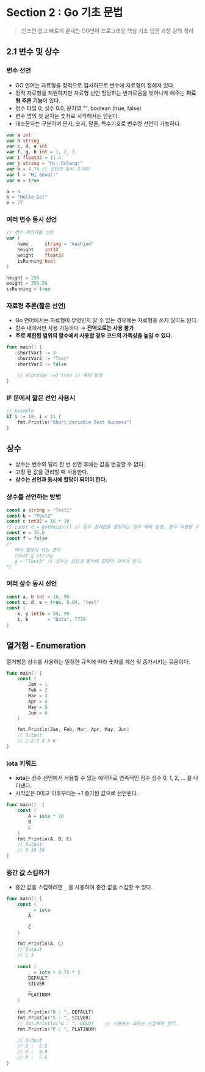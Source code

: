 # Section 2 : Go 기초 문법

> 인프런 쉽고 빠르게 끝내는 GO언어 프로그래밍 핵심 기초 입문 과정 강의 정리 

## 2.1 변수 및 상수
### 변수 선언
- GO 언어는 자료형을 정적으로 검사하므로 변수에 자료형이 정해져 있다.
- 정적 자료형을 지원하지만 자료형 선언 할당하는 번거로움을 벗어나게 해주는 **자료형 추론 기능**이 있다.
- 정수 타입 0, 실수 0.0, 문자열 "", boolean (true, false)
- 변수 명의 첫 글자는 숫자로 시작해서는 안된다.
- 대소문자는 구분하며 문자, 숫자, 밑줄, 특수기호로 변수명 선언이 가능하다.

```go
var a int
var b string
var c, d, e int
var f, g, h int = 1, 2, 3
var i float32 = 11.4
var j string = "Hi! Golang!"
var k = 4.74 // 선언과 동시 초기화
var l = "Hi Seoul!"
var m = true

a = 4
b = "Hello Go!"
e = 77
```

### 여러 변수 동시 선언
```go
// 변수 여러개를 선언
var (
    name      string = "machine"
    height    int32
    weight    float32
    isRunning bool
)

height = 250
weight = 350.56
isRunning = true
```

### 자료형 추론(짧은 선언)
- Go 언어에서는 자료형이 무엇인지 알 수 있는 경우에는 자료형을 쓰지 않아도 된다.
- 함수 내에서만 사용 가능하다 → **전역으로는 사용 불가**
- **주로 제한된 범위의 함수에서 사용할 경우 코드의 가독성을 높일 수 있다.**

```go
func main() {
	shortVar1 := 3
	shortVar2 := "Test"
	shortVar3 := false

	// shortVar :=3 true // 예외 발생
}
```

### IF 문에서 짧은 선언 사용시

```go
// Example
if i := 10; i < 11 {
	fmt.Println("Short Variable Test Success")
}
```

## 상수
- 상수는 변수와 달리 한 번 선언 후에는 값을 변경할 수 없다.
- 고정 된 값을 관리할 때 사용한다.
- **상수는 선언과 동시에 할당이 되어야 한다.**

### 상수를 선언하는 방법

```go
const a string = "Test1"
const b = "Test2"
const c int32 = 10 * 10
// const d = getHeight() // 함수 결과값을 할당하는 경우 예외 발생. 함수 사용할 수 없다.
const e = 35.6
const f = false
/*
   에러 발생이 되는 경우
   const g string
   g = "Test3" // 상수는 선언과 동시에 할당이 되어야 한다.
*/
```

### 여러 상수 동시 선언
```go
const a, b int = 10, 99
const c, d, e = true, 0.84, "test"
const (
	x, y int16 = 50, 90
	i, k       = "Data", 7776
)
```

## 열거형 - Enumeration
열거형은 상수를 사용하는 일정한 규칙에 따라 숫자를 계산 및 증가시키는 묶음이다.

```go
func main() {
	const (
		Jan = 1
		Feb = 2
		Mar = 3
		Apr = 4
		May = 5
		Jun = 6
	)

	fmt.Println(Jan, Feb, Mar, Apr, May, Jun)
	// Output
	// 1 2 3 4 5 6
}
```

### iota 키워드
- **iota**는 상수 선언에서 사용할 수 있는 예약어로 연속적인 정수 상수 0, 1, 2, ... 를 나타낸다.
- 시작값은 0이고 이후부터는 +1 증가된 값으로 선언된다.

```go
func main()  {
    const (
        A = iota * 10
        B
        C
    )
    fmt.Println(A, B, C)
    // Output:
    // 0 10 20
}
```

### 중간 값 스킵하기
- 중간 값을 스킵하려면 `_` 를 사용하여 중간 값을 스킵할 수 있다.

```go
func main() {
    const (
        _ = iota
        A
        _
        C
    )

    fmt.Println(A, C)
    // Output 
    // 1 3
    
    const (
        _ = iota + 0.75 * 2
        DEFAULT
        SILVER
        _
        PLATINUM
    )
    
    fmt.Println("D : ", DEFAULT)
    fmt.Println("S : ", SILVER)
    // fmt.Println("G : ", GOLD) 	// 사용하는 코드는 수정해야 한다.
    fmt.Println("P : ", PLATINUM)
    
    // Output
    // D :  2.5
    // S :  3.5
    // P :  5.5
}
```
